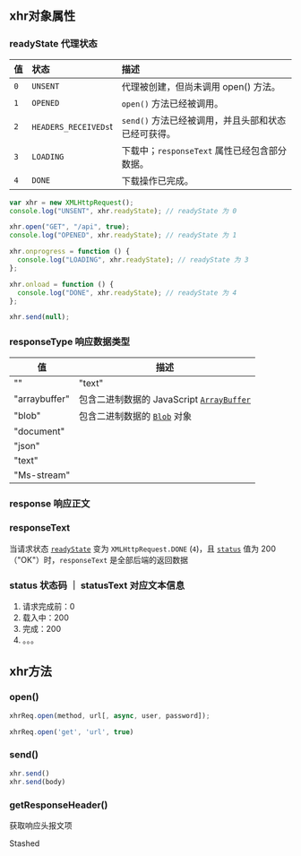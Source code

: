 ## xhr对象属性

### readyState 代理状态

| 值   | 状态                 | 描述                                                |
| :--- | :------------------- | :-------------------------------------------------- |
| `0`  | `UNSENT`             | 代理被创建，但尚未调用 open() 方法。                |
| `1`  | `OPENED`             | `open()` 方法已经被调用。                           |
| `2`  | `HEADERS_RECEIVEDs`t | `send()` 方法已经被调用，并且头部和状态已经可获得。 |
| `3`  | `LOADING`            | 下载中；`responseText` 属性已经包含部分数据。       |
| `4`  | `DONE`               | 下载操作已完成。                                    |

```js
var xhr = new XMLHttpRequest();
console.log("UNSENT", xhr.readyState); // readyState 为 0

xhr.open("GET", "/api", true);
console.log("OPENED", xhr.readyState); // readyState 为 1

xhr.onprogress = function () {
  console.log("LOADING", xhr.readyState); // readyState 为 3
};

xhr.onload = function () {
  console.log("DONE", xhr.readyState); // readyState 为 4
};

xhr.send(null);

```

### responseType 响应数据类型

| 值            | 描述                                                         |
| ------------- | ------------------------------------------------------------ |
| ""            | "text"                                                       |
| "arraybuffer" | 包含二进制数据的 JavaScript [`ArrayBuffer`](https://developer.mozilla.org/zh-CN/docs/Web/JavaScript/Reference/Global_Objects/ArrayBuffer) |
| "blob"        | 包含二进制数据的 [`Blob`](https://developer.mozilla.org/zh-CN/docs/Web/API/Blob) 对象 |
| "document"    |                                                              |
| "json"        |                                                              |
| "text"        |                                                              |
| "Ms-stream"   |                                                              |

### response 响应正文

### responseText

当请求状态 [`readyState`](https://developer.mozilla.org/zh-CN/docs/Web/API/XMLHttpRequest/readyState) 变为 `XMLHttpRequest.DONE` (`4`)，且 [`status`](https://developer.mozilla.org/zh-CN/docs/Web/API/XMLHttpRequest/status) 值为 200（"OK"）时，`responseText` 是全部后端的返回数据

### status 状态码 ｜ statusText 对应文本信息

1. 请求完成前：0
2. 载入中：200
3. 完成：200
4. 。。。

## xhr方法

### open()

```js
xhrReq.open(method, url[, async, user, password]);

xhrReq.open('get', 'url', true)
```

### send()

```js
xhr.send()
xhr.send(body)
```

### getResponseHeader()

获取响应头报文项

Stashed